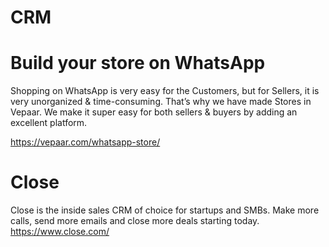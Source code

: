 # CRM

# Build your store on WhatsApp 
  
Shopping on WhatsApp is very easy for the Customers, but for Sellers, it is very unorganized & time-consuming. That’s why we have made Stores in Vepaar. We make it super easy for both sellers & buyers by adding an excellent platform.

https://vepaar.com/whatsapp-store/ 



# Close


Close is the inside sales CRM of choice for startups and SMBs. Make more calls, send more emails and close more deals starting today.
https://www.close.com/